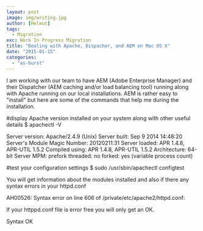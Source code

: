 ```yaml
---
layout: post
image: img/writing.jpg
author: [Helmut]
tags:
  - Migration
exc: Work In Progress Migration
title: "Dealing with Apache, Dispacher, and AEM on Mac OS X"
date: "2015-01-15"
categories: 
  - "as-burst"
---
```


I am working with our team to have AEM (Adobe Enterprise Manager) and their Dispatcher (AEM caching and/or load balancing tool) running along with Apache running on our local installations. AEM is rather easy to "install" but here are some of the commands that help me during the installation.

#display Apache version installed on your system along with other useful details $ apachectl -V

Server version: Apache/2.4.9 (Unix)
Server built:   Sep  9 2014 14:48:20
Server's Module Magic Number: 20120211:31
Server loaded:  APR 1.4.8, APR-UTIL 1.5.2
Compiled using: APR 1.4.8, APR-UTIL 1.5.2
Architecture:   64-bit
Server MPM:     prefork
  threaded:     no
    forked:     yes (variable process count)

#test your configuration settings $ sudo /usr/sbin/apachectl configtest

You will get information about the modules installed and also if there any syntax errors in your httpd.conf

AH00526: Syntax error on line 606 of /private/etc/apache2/httpd.conf:

If your httppd.conf file is error free you will only get an OK.

Syntax OK
